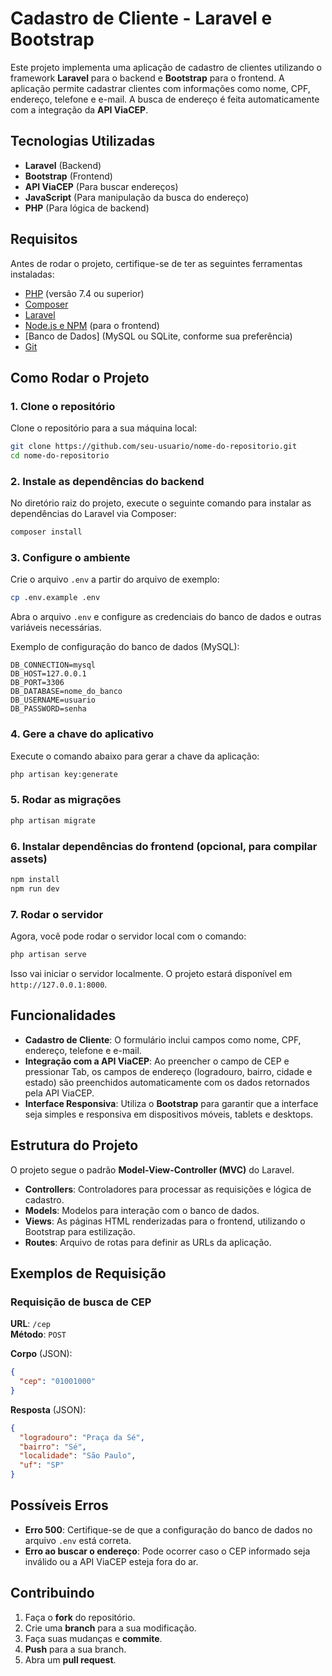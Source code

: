 
# Cadastro de Cliente - Laravel e Bootstrap

Este projeto implementa uma aplicação de cadastro de clientes utilizando o framework **Laravel** para o backend e **Bootstrap** para o frontend. A aplicação permite cadastrar clientes com informações como nome, CPF, endereço, telefone e e-mail. A busca de endereço é feita automaticamente com a integração da **API ViaCEP**.

## Tecnologias Utilizadas

- **Laravel** (Backend)
- **Bootstrap** (Frontend)
- **API ViaCEP** (Para buscar endereços)
- **JavaScript** (Para manipulação da busca do endereço)
- **PHP** (Para lógica de backend)

## Requisitos

Antes de rodar o projeto, certifique-se de ter as seguintes ferramentas instaladas:

- [PHP](https://www.php.net/downloads.php) (versão 7.4 ou superior)
- [Composer](https://getcomposer.org/download/)
- [Laravel](https://laravel.com/docs)
- [Node.js e NPM](https://nodejs.org/) (para o frontend)
- [Banco de Dados] (MySQL ou SQLite, conforme sua preferência)
- [Git](https://git-scm.com/)

## Como Rodar o Projeto

### 1. Clone o repositório
Clone o repositório para a sua máquina local:

```bash
git clone https://github.com/seu-usuario/nome-do-repositorio.git
cd nome-do-repositorio
```

### 2. Instale as dependências do backend
No diretório raiz do projeto, execute o seguinte comando para instalar as dependências do Laravel via Composer:

```bash
composer install
```

### 3. Configure o ambiente
Crie o arquivo `.env` a partir do arquivo de exemplo:

```bash
cp .env.example .env
```

Abra o arquivo `.env` e configure as credenciais do banco de dados e outras variáveis necessárias.

Exemplo de configuração do banco de dados (MySQL):

```env
DB_CONNECTION=mysql
DB_HOST=127.0.0.1
DB_PORT=3306
DB_DATABASE=nome_do_banco
DB_USERNAME=usuario
DB_PASSWORD=senha
```

### 4. Gere a chave do aplicativo
Execute o comando abaixo para gerar a chave da aplicação:

```bash
php artisan key:generate
```

### 5. Rodar as migrações 

```bash
php artisan migrate
```

### 6. Instalar dependências do frontend (opcional, para compilar assets)

```bash
npm install
npm run dev
```

### 7. Rodar o servidor
Agora, você pode rodar o servidor local com o comando:

```bash
php artisan serve
```

Isso vai iniciar o servidor localmente. O projeto estará disponível em `http://127.0.0.1:8000`.

## Funcionalidades

- **Cadastro de Cliente**: O formulário inclui campos como nome, CPF, endereço, telefone e e-mail.
- **Integração com a API ViaCEP**: Ao preencher o campo de CEP e pressionar Tab, os campos de endereço (logradouro, bairro, cidade e estado) são preenchidos automaticamente com os dados retornados pela API ViaCEP.
- **Interface Responsiva**: Utiliza o **Bootstrap** para garantir que a interface seja simples e responsiva em dispositivos móveis, tablets e desktops.

## Estrutura do Projeto

O projeto segue o padrão **Model-View-Controller (MVC)** do Laravel.

- **Controllers**: Controladores para processar as requisições e lógica de cadastro.
- **Models**: Modelos para interação com o banco de dados.
- **Views**: As páginas HTML renderizadas para o frontend, utilizando o Bootstrap para estilização.
- **Routes**: Arquivo de rotas para definir as URLs da aplicação.

## Exemplos de Requisição

### Requisição de busca de CEP

**URL**: `/cep`  
**Método**: `POST`

**Corpo** (JSON):

```json
{
  "cep": "01001000"
}
```

**Resposta** (JSON):

```json
{
  "logradouro": "Praça da Sé",
  "bairro": "Sé",
  "localidade": "São Paulo",
  "uf": "SP"
}
```

## Possíveis Erros

- **Erro 500**: Certifique-se de que a configuração do banco de dados no arquivo `.env` está correta.
- **Erro ao buscar o endereço**: Pode ocorrer caso o CEP informado seja inválido ou a API ViaCEP esteja fora do ar.


## Contribuindo

1. Faça o **fork** do repositório.
2. Crie uma **branch** para a sua modificação.
3. Faça suas mudanças e **commite**.
4. **Push** para a sua branch.
5. Abra um **pull request**.


